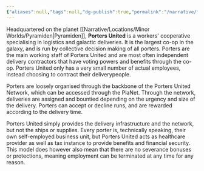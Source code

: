 ```yaml
---
{"aliases":null,"tags":null,"dg-publish":true,"permalink":"/narrative/factions/porters-united/","dgPassFrontmatter":true}
---
```


Headquartered on the planet [[Narrative/Locations/Minor Worlds/Pyramiden\|Pyramiden]], **Porters United** is a workers' cooperative specialising in logistics and galactic deliveries. It is the largest co-op in the galaxy, and is run by collective decision making of all porters. Porters are the main working staff of Porters United and are most often independent delivery contractors that have voting powers and benefits through the co-op. Porters United only has a very small number of actual employees, instead choosing to contract their deliverypeople.

Porters are loosely organised through the backbone of the Porters United Network, which can be accessed through the PlaNet. Through the network, deliveries are assigned and bountied depending on the urgency and size of the delivery. Porters can accept or decline runs, and are rewarded according to the delivery time.

Porters United simply provides the delivery infrastructure and the network, but not the ships or supplies. Every porter is, technically speaking, their own self-employed business unit, but Porters United acts as healthcare provider as well as tax instance to provide benefits and financial security. This model does however also mean that there are no severance bonuses or protections, meaning employment can be terminated at any time for any reason.

